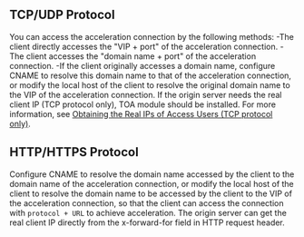 ## TCP/UDP Protocol
You can access the acceleration connection by the following methods:
-The client directly accesses the "VIP + port" of the acceleration connection.
-The client accesses the "domain name + port" of the acceleration connection. 
-If the client originally accesses a domain name, configure CNAME to resolve this domain name to that of the acceleration connection, or modify the local host of the client to resolve the original domain name to the VIP of the acceleration connection.
If the origin server needs the real client IP (TCP protocol only), TOA module should be installed. For more information, see [Obtaining the Real IPs of Access Users (TCP protocol only)](/document/product/608/14427).

## HTTP/HTTPS Protocol
Configure CNAME to resolve the domain name accessed by the client to the domain name of the acceleration connection, or modify the local host of the client to resolve the domain name to be accessed by the client to the VIP of the acceleration connection, so that the client can access the connection with `protocol + URL` to achieve acceleration.
The origin server can get the real client IP directly from the x-forward-for field in HTTP request header.
